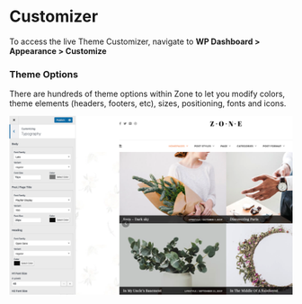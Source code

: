 # Customizer

To access the live Theme Customizer, navigate to **WP Dashboard > Appearance > Customize**

### Theme Options

There are hundreds of theme options within Zone to let you modify colors, theme elements (headers, footers, etc), sizes, positioning, fonts and icons.

![Theme Options](images/theme-options.png)

